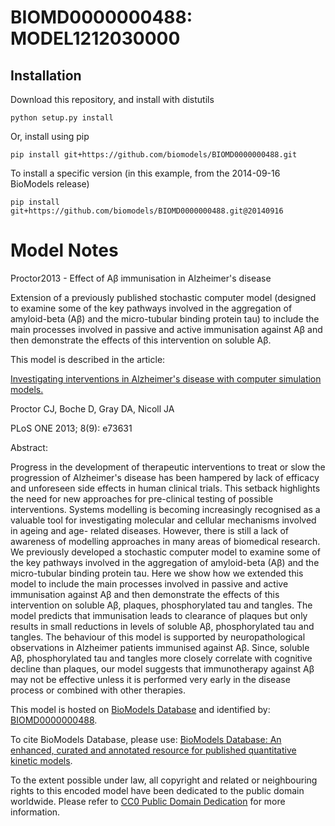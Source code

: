 # BIOMD0000000488: MODEL1212030000

## Installation

Download this repository, and install with distutils

`python setup.py install`

Or, install using pip

`pip install git+https://github.com/biomodels/BIOMD0000000488.git`

To install a specific version (in this example, from the 2014-09-16 BioModels release)

`pip install git+https://github.com/biomodels/BIOMD0000000488.git@20140916`


# Model Notes


Proctor2013 - Effect of Aβ immunisation in Alzheimer's disease

Extension of a previously published stochastic computer model (designed to
examine some of the key pathways involved in the aggregation of amyloid-beta
(Aβ) and the micro-tubular binding protein tau) to include the main processes
involved in passive and active immunisation against Aβ and then demonstrate
the effects of this intervention on soluble Aβ.

This model is described in the article:

[Investigating interventions in Alzheimer's disease with computer simulation
models.](http://identifiers.org/pubmed/24098635)

Proctor CJ, Boche D, Gray DA, Nicoll JA

PLoS ONE 2013; 8(9): e73631

Abstract:

Progress in the development of therapeutic interventions to treat or slow the
progression of Alzheimer's disease has been hampered by lack of efficacy and
unforeseen side effects in human clinical trials. This setback highlights the
need for new approaches for pre-clinical testing of possible interventions.
Systems modelling is becoming increasingly recognised as a valuable tool for
investigating molecular and cellular mechanisms involved in ageing and age-
related diseases. However, there is still a lack of awareness of modelling
approaches in many areas of biomedical research. We previously developed a
stochastic computer model to examine some of the key pathways involved in the
aggregation of amyloid-beta (Aβ) and the micro-tubular binding protein tau.
Here we show how we extended this model to include the main processes involved
in passive and active immunisation against Aβ and then demonstrate the effects
of this intervention on soluble Aβ, plaques, phosphorylated tau and tangles.
The model predicts that immunisation leads to clearance of plaques but only
results in small reductions in levels of soluble Aβ, phosphorylated tau and
tangles. The behaviour of this model is supported by neuropathological
observations in Alzheimer patients immunised against Aβ. Since, soluble Aβ,
phosphorylated tau and tangles more closely correlate with cognitive decline
than plaques, our model suggests that immunotherapy against Aβ may not be
effective unless it is performed very early in the disease process or combined
with other therapies.

This model is hosted on [BioModels Database](http://www.ebi.ac.uk/biomodels/)
and identified by:
[BIOMD0000000488](http://identifiers.org/biomodels.db/BIOMD0000000488).

To cite BioModels Database, please use: [BioModels Database: An enhanced,
curated and annotated resource for published quantitative kinetic
models](http://identifiers.org/pubmed/20587024).

To the extent possible under law, all copyright and related or neighbouring
rights to this encoded model have been dedicated to the public domain
worldwide. Please refer to [CC0 Public Domain
Dedication](http://creativecommons.org/publicdomain/zero/1.0/) for more
information.


